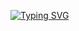 [![Typing SVG](https://readme-typing-svg.herokuapp.com/?lines=01001000+01101001+00111010+00101001)](https://git.io/typing-svg)


